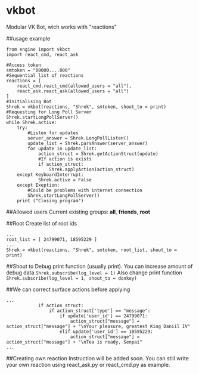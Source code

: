 # vkbot
Modular VK Bot, wich works with "reactions"

##usage example
```
from engine import vkbot
import react_cmd, react_ask

#Access token
smtoken = "00000....000"
#Sequential list of reactions
reactions = [
    react_cmd.react_cmd(allowed_users = "all"),
    react_ask.react_ask(allowed_users = "all")
]
#Initialising Bot
Shrek = vkbot(reactions, "Shrek", smtoken, shout_to = print)
#Requesting for Long Poll Server
Shrek.startLongPollServer()
while Shrek.active:
    try:
        #Listen for updates
        server_answer = Shrek.LongPollListen()
        update_list = Shrek.parsAnswer(server_answer)
        for update in update_list:
            action_struct = Shrek.getActionStruct(update)
            #If action is exists
            if action_struct:
                Shrek.applyAction(action_struct)
    except KeyboardInterrupt:
            Shrek.active = False
    except Exeption:
        #Could be problems with internet connection
        Shrek.startLongPollServer()
    print ("Closing program")
```

##Allowed users
Current existing groups: **all**, **friends**, **root**

##Root
Create list of root ids
```
...
root_list = [ 24799071, 18595229 ]
...
Shrek = vkbot(reactions, "Shrek", smtoken, root_list, shout_to = print)
```

##Shout to
Debug print function (usually print). You can increase amount of debug data `Shrek.subscribe(log_level = 1)`
Also change print function `Shrek.subscribe(log_level = 1, shout_to = donkey)`
    
##We can correct surface actions before applying
```
...
            if action_struct:
                if action_struct['type'] == "message":
                    if update['user_id'] == 24799071: 
                        action_struct["message"] = action_struct["message"] + "\nYour pleasure, greatest King Daniil IV"
                    elif update['user_id'] == 18595229: 
                        action_struct["message"] = action_struct["message"] + "\nTea is ready, Senpai"
...
```

##Creating own reaction
Instruction will be added soon. You can still write your own reaction using react_ask.py or react_cmd.py as example.
